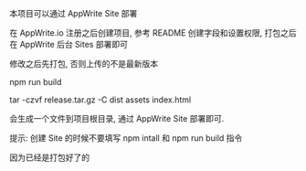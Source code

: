 本项目可以通过 AppWrite Site 部署

在 AppWrite.io 注册之后创建项目, 参考 README 创建字段和设置权限, 打包之后在 AppWrite 后台 Sites 部署即可

修改之后先打包, 否则上传的不是最新版本

npm run build

tar -czvf release.tar.gz -C dist assets index.html

会生成一个文件到项目根目录, 通过 AppWrite Site 部署即可.

提示: 创建 Site 的时候不要填写 npm intall 和 npm run build 指令

因为已经是打包好了的
